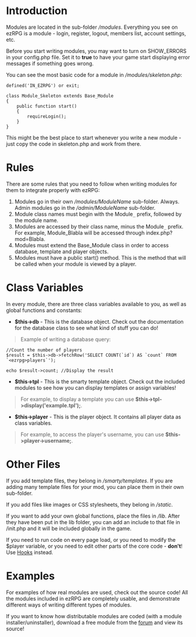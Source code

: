 

# Introduction #

Modules are located in the sub-folder _/modules_. Everything you see on ezRPG is a module - login, register, logout, members list, account settings, etc.

Before you start writing modules, you may want to turn on SHOW\_ERRORS in your config.php file. Set it to **true** to have your game start displaying error messages if something goes wrong.

You can see the most basic code for a module in _/modules/skeleton.php_:
```
defined('IN_EZRPG') or exit;

class Module_Skeleton extends Base_Module
{
    public function start()
    {
        requireLogin();
    }
}
```

This might be the best place to start whenever you write a new module - just copy the code in skeleton.php and work from there.

# Rules #

There are some rules that you need to follow when writing modules for them to integrate properly with ezRPG:

  1. Modules go in their own _/modules/ModuleName_ sub-folder. Always. Admin modules go in the _/admin/ModuleName_ sub-folder.
  1. Module class names must begin with the Module`_` prefix, followed by the module name.
  1. Modules are accessed by their class name, minus the Module`_` prefix. For example, Module\_Blabla will be accessed through index.php?mod=Blabla.
  1. Modules must extend the Base\_Module class in order to access database, template and player objects.
  1. Modules must have a public start() method. This is the method that will be called when your module is viewed by a player.

# Class Variables #
In every module, there are three class variables available to you, as well as global functions and constants:

  * **$this->db** - This is the database object. Check out the documentation for the database class to see what kind of stuff you can do!

> Example of writing a database query:
```
//Count the number of players
$result = $this->db->fetchRow('SELECT COUNT(`id`) AS `count` FROM `<ezrpg>players`');

echo $result->count; //Display the result
```

  * **$this->tpl** - This is the smarty template object. Check out the included modules to see how you can display templates or assign variables!

> For example, to display a template you can use **$this->tpl->display('example.tpl');**.

  * **$this->player** - This is the player object. It contains all player data as class variables.

> For example, to access the player's username, you can use **$this->player->username;**.

# Other Files #
If you add template files, they belong in _/smarty/templates_. If you are adding many template files for your mod, you can place them in their own sub-folder.

If you add files like images or CSS stylesheets, they belong in _/static_.

If you want to add your own global functions, place the files in _/lib_.
After they have been put in the lib folder, you can add an include to that file in /init.php and it will be included globally in the game.

If you need to run code on every page load, or you need to modify the $player variable, or you need to edit other parts of the core code - **don't**! Use [Hooks](Hooks.md) instead.

# Examples #
For examples of how real modules are used, check out the source code! All the modules included in ezRPG are completely usable, and demonstrate different ways of writing different types of modules.

If you want to know how distributable modules are coded (with a module installer/uninstaller), download a free module from the [forum](http://www.ezrpgproject.com/forum) and view its source!